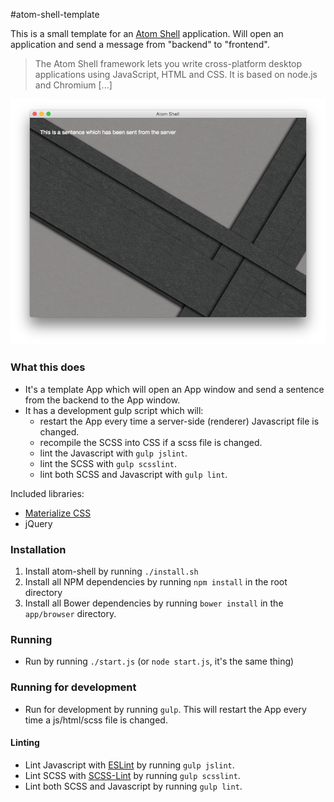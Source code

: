 #atom-shell-template

This is a small template for an [Atom Shell](https://github.com/atom/atom-shell) application. Will open an application and send a message from "backend" to "frontend".

> The Atom Shell framework lets you write cross-platform desktop applications using JavaScript, HTML and CSS. It is based on node.js and Chromium [...]

![Screenshot](https://raw.githubusercontent.com/emiloberg/atom-shell-template/master/docs/screenshot.png)

### What this does

* It's a template App which will open an App window and send a sentence from the backend to the App window.
* It has a development gulp script which will:
    * restart the App every time a server-side (renderer) Javascript file is changed.
    * recompile the SCSS into CSS if a scss file is changed.
    * lint the Javascript with `gulp jslint`.
    * lint the SCSS with `gulp scsslint`.
    * lint both SCSS and Javascript with `gulp lint`.

Included libraries:

* [Materialize CSS](http://materializecss.com/)
* jQuery

### Installation

1. Install atom-shell by running `./install.sh`
2. Install all NPM dependencies by running `npm install` in the root directory
3. Install all Bower dependencies by running `bower install` in the `app/browser` directory.

### Running

* Run by running `./start.js` (or `node start.js`, it's the same thing)

### Running for development
* Run for development by running `gulp`. This will restart the App every time a js/html/scss file is changed.

#### Linting
* Lint Javascript with [ESLint](http://eslint.org) by running `gulp jslint`.
* Lint SCSS with [SCSS-Lint](https://github.com/causes/scss-lint) by running `gulp scsslint`.
* Lint both SCSS and Javascript by running `gulp lint`.
